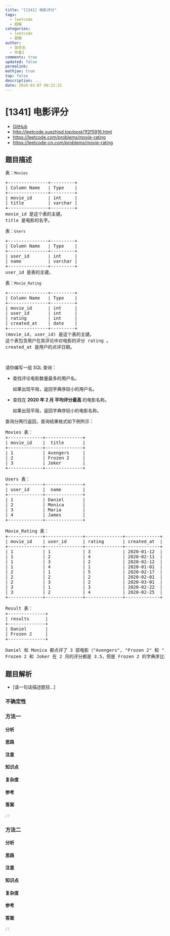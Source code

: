 ```yaml
---
title: "[1341] 电影评分"
tags:
  - leetcode
  - 题解
categories:
  - leetcode
  - 题解
author:
  - 张学志
  - 作者2
comments: true
updated: false
permalink:
mathjax: true
top: false
description: ...
date: 2020-03-07 00:22:21
---
```



# [1341] 电影评分
* [GitHub](https://github.com/algoboy101/LeetCodeCrowdsource/tree/master/_posts/QA/%5B1341%5D%20%E7%94%B5%E5%BD%B1%E8%AF%84%E5%88%86.md)
* http://leetcode.xuezhisd.top/post/1f2f5916.html
* https://leetcode.com/problems/movie-rating
* https://leetcode-cn.com/problems/movie-rating


## 题目描述

<p>表：<code>Movies</code></p>

<pre>+---------------+---------+
| Column Name   | Type    |
+---------------+---------+
| movie_id      | int     |
| title         | varchar |
+---------------+---------+
movie_id 是这个表的主键。
title 是电影的名字。
</pre>

<p>表：<code>Users</code></p>

<pre>+---------------+---------+
| Column Name   | Type    |
+---------------+---------+
| user_id       | int     |
| name          | varchar |
+---------------+---------+
user_id 是表的主键。
</pre>

<p>表：<code>Movie_Rating</code></p>

<pre>+---------------+---------+
| Column Name   | Type    |
+---------------+---------+
| movie_id      | int     |
| user_id       | int     |
| rating        | int     |
| created_at    | date    |
+---------------+---------+
(movie_id, user_id) 是这个表的主键。
这个表包含用户在其评论中对电影的评分 rating 。
created_at 是用户的点评日期。 
</pre>

<p>&nbsp;</p>

<p>请你编写一组&nbsp;SQL 查询：</p>

<ul>
	<li>查找评论电影数量最多的用户名。
	<p>如果出现平局，返回字典序较小的用户名。</p>
	</li>
	<li>查找在 <strong>2020 年 2 月 平均评分最高</strong> 的电影名称。
	<p>如果出现平局，返回字典序较小的电影名称。</p>
	</li>
</ul>

<p>查询分两行返回，查询结果格式如下例所示：</p>

<pre>Movies 表：
+-------------+--------------+
| movie_id    |  title       |
+-------------+--------------+
| 1           | Avengers     |
| 2           | Frozen 2     |
| 3           | Joker        |
+-------------+--------------+

Users 表：
+-------------+--------------+
| user_id     |  name        |
+-------------+--------------+
| 1           | Daniel       |
| 2           | Monica       |
| 3           | Maria        |
| 4           | James        |
+-------------+--------------+

Movie_Rating 表：
+-------------+--------------+--------------+-------------+
| movie_id    | user_id      | rating       | created_at  |
+-------------+--------------+--------------+-------------+
| 1           | 1            | 3            | 2020-01-12  |
| 1           | 2            | 4            | 2020-02-11  |
| 1           | 3            | 2            | 2020-02-12  |
| 1           | 4            | 1            | 2020-01-01  |
| 2           | 1            | 5            | 2020-02-17  | 
| 2           | 2            | 2            | 2020-02-01  | 
| 2           | 3            | 2            | 2020-03-01  |
| 3           | 1            | 3            | 2020-02-22  | 
| 3           | 2            | 4            | 2020-02-25  | 
+-------------+--------------+--------------+-------------+

Result 表：
+--------------+
| results      |
+--------------+
| Daniel       |
| Frozen 2     |
+--------------+

Daniel 和 Monica 都点评了 3 部电影（&quot;Avengers&quot;, &quot;Frozen 2&quot; 和 &quot;Joker&quot;） 但是 Daniel 字典序比较小。
Frozen 2 和 Joker 在 2 月的评分都是 3.5，但是 Frozen 2 的字典序比较小。
</pre>



## 题目解析
* [请一句话描述题目...]

### 不确定性


### 方法一

#### 分析

#### 思路

#### 注意

#### 知识点

#### 复杂度

#### 参考

#### 答案

```cpp
//
```


### 方法二

#### 分析

#### 思路

#### 注意

#### 知识点

#### 复杂度

#### 参考

#### 答案

```cpp
//
```


